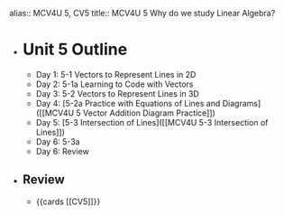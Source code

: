 alias:: MCV4U 5, CV5
title:: MCV4U 5 Why do we study Linear Algebra?

- # Unit 5 Outline
	- Day 1:  5-1 Vectors to Represent Lines in 2D
	- Day 2:  5-1a Learning to Code with Vectors
	- Day 3:  5-2 Vectors to Represent Lines in 3D
	- Day 4: [5-2a Practice with Equations of Lines and Diagrams]([[MCV4U 5 Vector Addition Diagram Practice]])
	- Day 5: [5-3 Intersection of Lines]([[MCV4U 5-3 Intersection of Lines]])
	- Day 6:  5-3a
	- Day 6:  Review
- ## Review
	- {{cards [[CV5]]}}